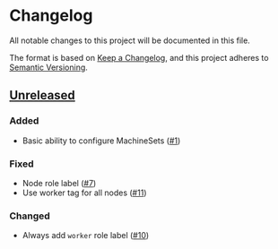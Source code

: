 # Changelog
All notable changes to this project will be documented in this file.

The format is based on [Keep a Changelog](https://keepachangelog.com/en/1.0.0/),
and this project adheres to [Semantic Versioning](https://semver.org/spec/v2.0.0.html).

## [Unreleased]
### Added

- Basic ability to configure MachineSets ([#1])

### Fixed

- Node role label ([#7])
- Use worker tag for all nodes ([#11])

### Changed

- Always add `worker` role label ([#10])

[Unreleased]: https://github.com/appuio/component-openshift4-nodes/compare/3cca3df2089b59a61335ae6d272fd8dd0baf637b...HEAD

[#1]: https://github.com/appuio/component-openshift4-nodes/pull/1
[#7]: https://github.com/appuio/component-openshift4-nodes/pull/7
[#10]: https://github.com/appuio/component-openshift4-nodes/pull/10
[#11]: https://github.com/appuio/component-openshift4-nodes/pull/11
